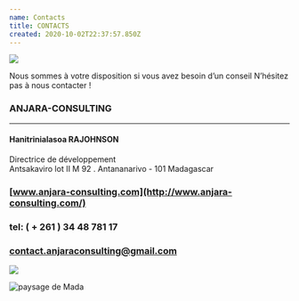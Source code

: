 ```yaml
---
name: Contacts
title: CONTACTS
created: 2020-10-02T22:37:57.850Z
---
```

<div className="container">

<div className="card">

![](/media/img/communities3.jpg)

<div className="card-container contact">
<p className="contact-text">

Nous sommes à votre disposition si vous avez besoin d’un conseil
N’hésitez pas à nous contacter !

### ANJARA-CONSULTING

<hr className="ruler"/>

#### Hanitrinialasoa RAJOHNSON
Directrice de développement
<br />
Antsakaviro lot II M 92 . Antananarivo - 101 Madagascar

### [www.anjara-consulting.com](http://www.anjara-consulting.com/)

### tel: ( + 261 ) 34 48 781 17

### [contact.anjaraconsulting@gmail.com](mailto:contact.anjaraconsulting@gmail.com)

</p>

![](/media/img/pro4.jpg)

</div>


<div className="main-body__anjara">

![paysage de Mada](/media/img/anjara.jpg)

</div>

</div>

</div>